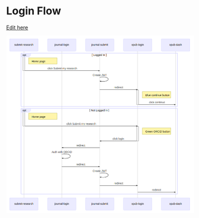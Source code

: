 # Login Flow

[Edit here](https://mermaidjs.github.io/mermaid-live-editor/#/edit/eyJjb2RlIjoic2VxdWVuY2VEaWFncmFtXG4gICAgcGFydGljaXBhbnQgU1IgYXMgc3VibWl0LXJlc2VhcmNoXG4gICAgcGFydGljaXBhbnQgSkwgYXMgam91cm5hbC1sb2dpblxuICAgIHBhcnRpY2lwYW50IEpTIGFzIGpvdXJuYWwtc3VibWl0XG4gICAgcGFydGljaXBhbnQgWEwgYXMgeHB1Yi1sb2dpblxuICAgIHBhcnRpY2lwYW50IFhEIGFzIHhwdWItZGFzaFxuXG5vcHQgTG9nZ2VkIEluXG5BY3RpdmF0ZSBTUlxuTm90ZSByaWdodCBvZiBTUjogSG9tZSBwYWdlXG5TUiAtPj4gSlM6IGNsaWNrIFN1Ym1pdCBteSByZXNlYXJjaFxuZGVhY3RpdmF0ZSBTUlxuSlMgLT4-IEpTOiBDcmVhdGUgSldUXG5KUyAtPj4gWEw6IHJlZGlyZWN0XG5hY3RpdmF0ZSBYTFxubm90ZSByaWdodCBvZiBYTDogQmx1ZSBjb250aW51ZSBidXR0b25cblhMIC0-PiBYRDogY2xpY2sgY29udGludWVcbmRlYWN0aXZhdGUgWExcbmVuZFxuXG5vcHQgTm90IExvZ2dlZCBJblxuQWN0aXZhdGUgU1Jcbk5vdGUgcmlnaHQgb2YgU1I6IEhvbWUgcGFnZVxuU1IgLT4-IFhMOiBjbGljayBTdWJtaXQgbXkgcmVzZWFyY2hcbmRlYWN0aXZhdGUgU1JcbmFjdGl2YXRlIFhMXG5ub3RlIHJpZ2h0IG9mIFhMOiBHcmVlbiBPUkNpRCBidXR0b25cblhMIC0-PiBKUzogY2xpY2sgbG9naW5cbmRlYWN0aXZhdGUgWExcbkpTIC0-PiBKTDogcmVkaXJlY3RcbkpMIC0-PiBKTDogQXV0aCB3aXRoIE9SQ0lEXG5KTCAtPj4gSlM6IHJlZGlyZWN0XG5KUyAtPj4gSlM6IENyZWF0ZSBKV1RcbkpTIC0-PiBYTDogcmVkaXJlY3RcblhMIC0-PiBYRDogcmVkaXJlY3RcbmVuZFxuIiwibWVybWFpZCI6eyJ0aGVtZSI6ImRlZmF1bHQifX0)

![](login.png)
